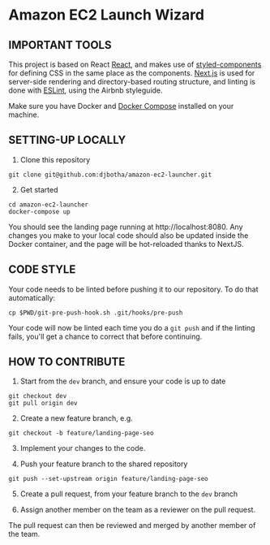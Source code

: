 # Amazon EC2 Launch Wizard

## IMPORTANT TOOLS

This project is based on React [React](https://reactjs.org), and makes use of [styled-components](https://styled-components.com/docs/api) for defining CSS in the same place as the components. [Next.js](https://nextjs.org/docs) is used for server-side rendering and directory-based routing structure, and linting is done with [ESLint](https://eslint.org/), using the Airbnb styleguide.

Make sure you have Docker and [Docker Compose](https://docs.docker.com/compose/install/) installed on your machine.

## SETTING-UP LOCALLY

1.  Clone this repository

```
git clone git@github.com:djbotha/amazon-ec2-launcher.git
```

2.  Get started

```
cd amazon-ec2-launcher
docker-compose up
```

You should see the landing page running at http://localhost:8080. Any changes you make to your local code should also be updated inside the Docker container, and the page will be hot-reloaded thanks to NextJS.

## CODE STYLE

Your code needs to be linted before pushing it to our repository. To do that
automatically:

```
cp $PWD/git-pre-push-hook.sh .git/hooks/pre-push
```

Your code will now be linted each time you do a `git push` and if the linting fails,
you'll get a chance to correct that before continuing.

## HOW TO CONTRIBUTE

1.  Start from the `dev` branch, and ensure your code is up to date

```
git checkout dev
git pull origin dev
```

2.  Create a new feature branch, e.g.

```
git checkout -b feature/landing-page-seo
```

3.  Implement your changes to the code.

4.  Push your feature branch to the shared repository

```
git push --set-upstream origin feature/landing-page-seo
```

5.  Create a pull request, from your feature branch to the `dev` branch

6.  Assign another member on the team as a reviewer on the pull request.

The pull request can then be reviewed and merged by another member of the team.
